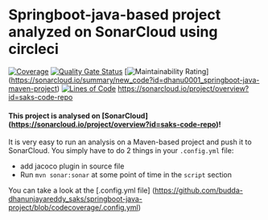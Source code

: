 # Springboot-java-based project analyzed on SonarCloud using circleci

[![Coverage](https://sonarcloud.io/api/project_badges/measure?project=dhanu0001_springboot-java-maven-project&metric=coverage)](https://sonarcloud.io/summary/new_code?id=dhanu0001_springboot-java-maven-project) [![Quality Gate Status](https://sonarcloud.io/api/project_badges/measure?project=dhanu0001_springboot-java-maven-project&metric=alert_status)](https://sonarcloud.io/summary/new_code?id=dhanu0001_springboot-java-maven-project) [![Maintainability Rating](https://sonarcloud.io/api/project_badges/measure?project=dhanu0001_springboot-java-maven-project&metric=sqale_rating)]   (https://sonarcloud.io/summary/new_code?id=dhanu0001_springboot-java-maven-project) [![Lines of Code](https://sonarcloud.io/api/project_badges/measure?project=dhanu0001_springboot-java-maven-project&metric=ncloc)](https://sonarcloud.io/summary/new_code?id=dhanu0001_springboot-java-maven-project)  https://sonarcloud.io/project/overview?id=saks-code-repo

#### This project is analysed on [SonarCloud] (https://sonarcloud.io/project/overview?id=saks-code-repo)!

It is very easy to run an analysis on a Maven-based project and push it to SonarCloud.
You simply have to do 2 things in your `.config.yml` file:
* add jacoco plugin in source file
* Run `mvn sonar:sonar` at some point of time in the `script` section

You can take a look at the [.config.yml file] (https://github.com/budda-dhanunjayareddy_saks/springboot-java-project/blob/codecoverage/.config.yml)


